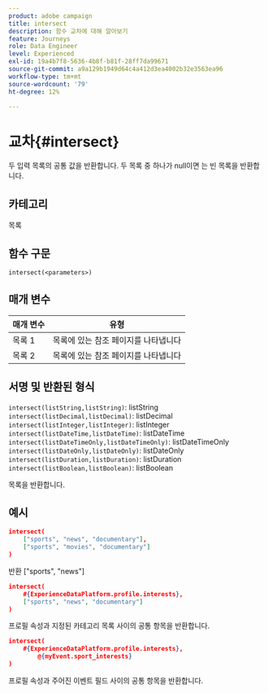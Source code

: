 ```yaml
---
product: adobe campaign
title: intersect
description: 함수 교차에 대해 알아보기
feature: Journeys
role: Data Engineer
level: Experienced
exl-id: 19a4b7f8-5636-4b8f-b81f-28ff7da99671
source-git-commit: a9a129b1949d64c4a412d3ea4002b32e3563ea96
workflow-type: tm+mt
source-wordcount: '79'
ht-degree: 12%

---
```


# 교차{#intersect}

두 입력 목록의 공통 값을 반환합니다. 두 목록 중 하나가 null이면 는 빈 목록을 반환합니다.

## 카테고리

목록

## 함수 구문

`intersect(<parameters>)`

## 매개 변수

| 매개 변수 | 유형 |
|-----------|------------------|
| 목록 1 | 목록에 있는 참조 페이지를 나타냅니다 |
| 목록 2 | 목록에 있는 참조 페이지를 나타냅니다 |

## 서명 및 반환된 형식

`intersect(listString,listString)`: listString
`intersect(listDecimal,listDecimal)`: listDecimal
`intersect(listInteger,listInteger)`: listInteger
`intersect(listDateTime,listDateTime)`: listDateTime
`intersect(listDateTimeOnly,listDateTimeOnly)`: listDateTimeOnly
`intersect(listDateOnly,listDateOnly)`: listDateOnly
`intersect(listDuration,listDuration)`: listDuration
`intersect(listBoolean,listBoolean)`: listBoolean

목록을 반환합니다.

## 예시

```json
intersect(
    ["sports", "news", "documentary"],
    ["sports", "movies", "documentary"]
)
```

반환 [&quot;sports&quot;, &quot;news&quot;]

```json
intersect(
    #{ExperienceDataPlatform.profile.interests},
    ["sports", "news", "documentary"]
)
```

프로필 속성과 지정된 카테고리 목록 사이의 공통 항목을 반환합니다.

```json
intersect(
    #{ExperienceDataPlatform.profile.interests},
        @{myEvent.sport_interests}
)
```

프로필 속성과 주어진 이벤트 필드 사이의 공통 항목을 반환합니다.
